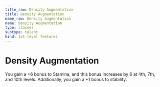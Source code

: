 ```yaml
---
title_raw: Density Augmentation
title: Density Augmentation
name_raw: Density Augmentation
name: Density Augmentation
type: classes
subtype: talent
kind: 1st-level features
---
```


# Density Augmentation

You gain a +6 bonus to Stamina, and this bonus increases by 6 at 4th, 7th, and 10th levels. Additionally, you gain a +1 bonus to stability.
